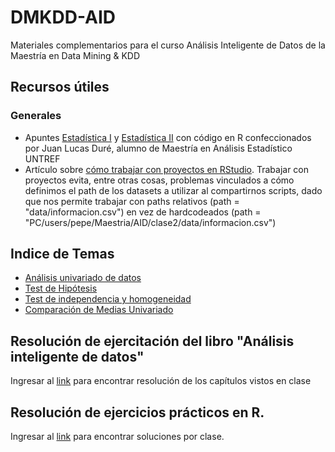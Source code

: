 # DMKDD-AID
Materiales complementarios para el curso Análisis Inteligente de Datos de la Maestría en Data Mining &amp; KDD

## Recursos útiles 

### Generales
* Apuntes [Estadística I](https://rpubs.com/nievejuan21/797443) y [Estadística II](https://rpubs.com/nievejuan21/851103) con código en R confeccionados por Juan Lucas Duré, alumno de Maestría en Análisis Estadístico UNTREF
* Artículo sobre [cómo trabajar con proyectos en RStudio](https://support.rstudio.com/hc/en-us/articles/200526207-Using-RStudio-Projects). Trabajar con proyectos evita, entre otras cosas, problemas vinculados a cómo definimos el path de los datasets a utilizar al compartirnos scripts, dado que nos permite trabajar con paths relativos (path = "data/informacion.csv") en vez de hardcodeados (path = "PC/users/pepe/Maestria/AID/clase2/data/informacion.csv")

## Indice de Temas

* [Análisis univariado de datos](https://github.com/mcnanton/DMKDD-AID/blob/main/Temas/Analisis%20Univariado%20de%20Datos/idxaud.md)<!--- entrás al link, hay un md que te redirige a otro md que contiene un ínidce con: Resumen del Tema (que tiene teóría y codigo), Notas de Clase, Ejercicios, Recursos Útiles -->  
* [Test de Hipótesis](https://github.com/mcnanton/DMKDD-AID/blob/main/Temas/Test%20de%20Hipotesis/idxth.md)<!--- Nacho-María -->
* [Test de independencia y homogeneidad](https://github.com/mcnanton/DMKDD-AID/blob/main/Temas/Test%20de%20Independencia%20y%20Homogeneidad/idxtiyh.md) <!---María-Nacho -->
* [Comparación de Medias Univariado](https://github.com/mcnanton/DMKDD-AID/blob/main/Temas/Comparacion%20de%20Medias%20Univariado/idxcmu.md) <!---María-Nacho -->

## Resolución de ejercitación del libro "Análisis inteligente de datos"
	
Ingresar al [link](https://github.com/mcnanton/DMKDD-AID/blob/main/Resolucion%20Ejercitacion%20Libro%20Analisis%20Inteligente%20de%20Datos/Indice.md) para encontrar resolución de los capítulos vistos en clase

## Resolución de ejercicios prácticos en R. 

Ingresar al [link](https://github.com/mcnanton/DMKDD-AID/blob/main/Resolucion%20Ejercitacion%20en%20R/Indice.md) para encontrar soluciones por clase. 





